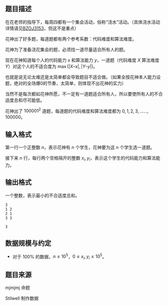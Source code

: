## 题目描述

在花老师的指导下，每周四都有一个集会活动，俗称“浇水”活动。（具体浇水活动详情请见[BZOJ3153](https://hydro.org.cn/d/bzoj/p/P3153/)，但这不是重点）

花神出了好多题，每道题都有两个参考系数：代码难度和算法难度。

花神为了准备浇花集会的题，必须找一道尽量适合所有人的题。

现在花神知道每个人的代码能力 $x$ 和算法能力 $y$，一道题（代码难度 $X$ 算法难度 $Y$）对这个人的不适合度为 $\max(|X–x|,|Y–y|)$。

也就是说无论太难还是太简单都会导致题目不适合做。（如果全按花神本人能力设题，绝对的全场爆0的节奏，太简单，则体现不出花神的实力）

当然不是每次都如花神所愿，不一定有一道题适合所有人，所以要使所有人的不合适度总和尽可能低。

花神出了 $100001^2$ 道题，每道题的代码难度和算法难度都为 ${0,1,2,3,……,100000}$。

## 输入格式

第一行一个正整数 $n$，表示花神有 $n$ 个学生，花神要为这 $n$ 个学生选一道题。

接下来 $n$ 行，每行两个空格隔开的整数 $x_i,y_i$，表示这个学生的代码能力和算法能力。

## 输出格式

一个整数，表示最小的不合适度总和。

```input1
3
1 2
2 1
3 3
```

```output1
3
```

## 数据规模与约定

* 对于 $100\%$ 的数据，$n \leq 10^5$，$0 \leq x_i,y_i \leq 10^5$。

## 题目来源

mjmjmj 命题

Stilwell 制作数据
